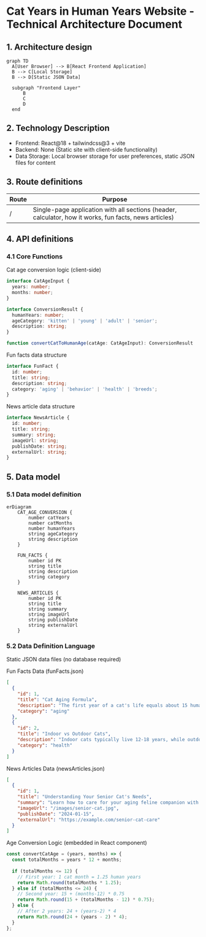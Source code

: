 # Cat Years in Human Years Website - Technical Architecture Document

## 1. Architecture design

```mermaid
graph TD
  A[User Browser] --> B[React Frontend Application]
  B --> C[Local Storage]
  B --> D[Static JSON Data]

  subgraph "Frontend Layer"
      B
      C
      D
  end
```

## 2. Technology Description
- Frontend: React@18 + tailwindcss@3 + vite
- Backend: None (Static site with client-side functionality)
- Data Storage: Local browser storage for user preferences, static JSON files for content

## 3. Route definitions

| Route | Purpose |
|-------|---------|
| / | Single-page application with all sections (header, calculator, how it works, fun facts, news articles) |

## 4. API definitions

### 4.1 Core Functions

Cat age conversion logic (client-side)
```typescript
interface CatAgeInput {
  years: number;
  months: number;
}

interface ConversionResult {
  humanYears: number;
  ageCategory: 'kitten' | 'young' | 'adult' | 'senior';
  description: string;
}

function convertCatToHumanAge(catAge: CatAgeInput): ConversionResult
```

Fun facts data structure
```typescript
interface FunFact {
  id: number;
  title: string;
  description: string;
  category: 'aging' | 'behavior' | 'health' | 'breeds';
}
```

News article data structure
```typescript
interface NewsArticle {
  id: number;
  title: string;
  summary: string;
  imageUrl: string;
  publishDate: string;
  externalUrl: string;
}
```

## 5. Data model

### 5.1 Data model definition

```mermaid
erDiagram
    CAT_AGE_CONVERSION {
        number catYears
        number catMonths
        number humanYears
        string ageCategory
        string description
    }
    
    FUN_FACTS {
        number id PK
        string title
        string description
        string category
    }
    
    NEWS_ARTICLES {
        number id PK
        string title
        string summary
        string imageUrl
        string publishDate
        string externalUrl
    }
```

### 5.2 Data Definition Language

Static JSON data files (no database required)

Fun Facts Data (funFacts.json)
```json
[
  {
    "id": 1,
    "title": "Cat Aging Formula",
    "description": "The first year of a cat's life equals about 15 human years, the second year adds 9 more years, and each year after that equals about 4 human years.",
    "category": "aging"
  },
  {
    "id": 2,
    "title": "Indoor vs Outdoor Cats",
    "description": "Indoor cats typically live 12-18 years, while outdoor cats average 2-5 years due to various environmental risks.",
    "category": "health"
  }
]
```

News Articles Data (newsArticles.json)
```json
[
  {
    "id": 1,
    "title": "Understanding Your Senior Cat's Needs",
    "summary": "Learn how to care for your aging feline companion with proper nutrition and health monitoring.",
    "imageUrl": "/images/senior-cat.jpg",
    "publishDate": "2024-01-15",
    "externalUrl": "https://example.com/senior-cat-care"
  }
]
```

Age Conversion Logic (embedded in React component)
```javascript
const convertCatAge = (years, months) => {
  const totalMonths = years * 12 + months;
  
  if (totalMonths <= 12) {
    // First year: 1 cat month = 1.25 human years
    return Math.round(totalMonths * 1.25);
  } else if (totalMonths <= 24) {
    // Second year: 15 + (months-12) * 0.75
    return Math.round(15 + (totalMonths - 12) * 0.75);
  } else {
    // After 2 years: 24 + (years-2) * 4
    return Math.round(24 + (years - 2) * 4);
  }
};
```